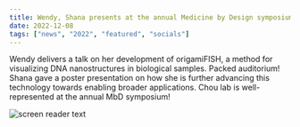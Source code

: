 ```yaml
---
title: Wendy, Shana presents at the annual Medicine by Design symposium 
date: 2022-12-08
tags: ["news", "2022", "featured", "socials"]
---
```


Wendy delivers a talk on her development of origamiFISH, a method for visualizing DNA nanostructures in biological samples. Packed auditorium! Shana gave a poster presentation on how she is further advancing this technology towards enabling broader applications. Chou lab is well-represented at the annual MbD symposium!


<!--more-->


![screen reader text](salexander_mbdposter.jpg)